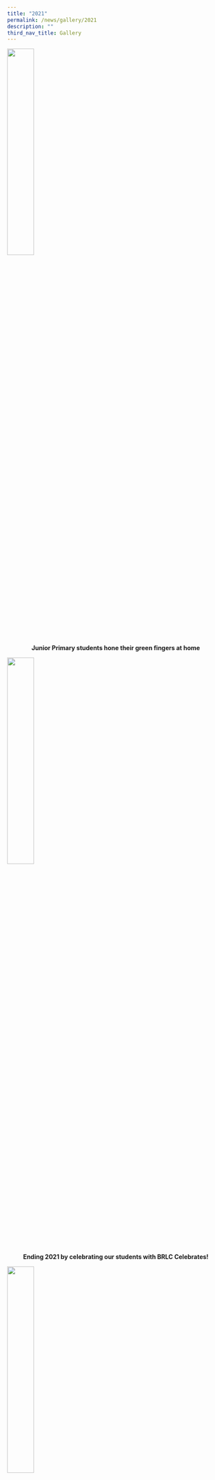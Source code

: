 ```yaml
---
title: "2021"
permalink: /news/gallery/2021
description: ""
third_nav_title: Gallery
---
```

<p><a href="https://www.facebook.com/media/set/?set=a.5325015314179496&type=3">
<img style="width: 35%;" src="/images/21jrpr.jpg" />
</a></p>
<p class="fl-heading" style="text-align: center;"><strong><span class="fl-heading-text">Junior Primary students hone their green fingers at home</span></strong></p>

<p><a href="https://www.facebook.com/media/set/?set=a.5317621818252179&type=3">
<img style="width: 35%;" src="/images/21end.jpg" />
</a></p>
<p class="fl-heading" style="text-align: center;"><strong><span class="fl-heading-text">Ending 2021 by celebrating our students with BRLC Celebrates!</span></strong></p>

<p><a href="https://www.facebook.com/media/set/?set=a.5293872637293764&type=3">
<img style="width: 35%;" src="/images/21poty.jpg" />
</a></p>
<p class="fl-heading" style="text-align: center;"><strong><span class="fl-heading-text">Photographer of the Year</span></strong></p>

<p><a href="https://www.facebook.com/media/set/?set=a.5293783470636014&type=3">
<img style="width: 35%;" src="/images/21ty.jpg" />
</a></p>
<p class="fl-heading" style="text-align: center;"><strong><span class="fl-heading-text">Thank you Cher!</span></strong></p>

<p><a href="https://www.facebook.com/media/set/?set=a.5293783470636014&type=3">
<img style="width: 35%;" src="/images/21nmos.jpg" />
</a></p>
<p class="fl-heading" style="text-align: center;"><strong><span class="fl-heading-text">National Mathematical Olympiad of Singapore</span></strong></p>

<p><a href="https://www.facebook.com/media/set/?set=a.5272848196062875&type=3">
<img style="width: 35%;" src="/images/21d.jpg" />
</a></p>
<p class="fl-heading" style="text-align: center;"><strong><span class="fl-heading-text">Deepavali Celebration</span></strong></p>

<p><a href="https://www.facebook.com/media/set/?set=a.5269749966372698&type=3">
<img style="width: 35%;" src="/images/21vic.jpg" />
</a></p>
<p class="fl-heading" style="text-align: center;"><strong><span class="fl-heading-text">Virtues in action</span></strong></p>

<p><a href="https://m.facebook.com/pg/Blangah-Rise-Primary-School-1143547012326368/photos/?tab=album&album_id=5267174279963600">
<img style="width: 35%;" src="/images/21ncac.jpg" />
</a></p>
<p class="fl-heading" style="text-align: center;"><strong><span class="fl-heading-text">National Cyberwellness Advocacy Challenge (NCAC): Gold Award</span></strong></p>

<p><a href="https://m.facebook.com/pg/Blangah-Rise-Primary-School-1143547012326368/photos/?tab=album&album_id=5224762827538079">
<img style="width: 35%;" src="/images/21cd.jpg" />
</a></p>
<p class="fl-heading" style="text-align: center;"><strong><span class="fl-heading-text">Children's Day 2021</span></strong></p>

<p><a href="https://m.facebook.com/pg/Blangah-Rise-Primary-School-1143547012326368/photos/?tab=album&album_id=5224113494269679">
<img style="width: 35%;" src="/images/21cibp.jpg" />
</a></p>
<p class="fl-heading" style="text-align: center;"><strong><span class="fl-heading-text">Community in Bloom Programme</span></strong></p>

<p><a href="https://m.facebook.com/pg/Blangah-Rise-Primary-School-1143547012326368/photos/?tab=album&album_id=5205574642790231">
<img style="width: 35%;" src="/images/21arif.jpg" />
</a></p>
<p class="fl-heading" style="text-align: center;"><strong><span class="fl-heading-text">Finalist of the Arif Budiman Malay Language Teacher Award 2021</span></strong></p>

<p><a href="https://m.facebook.com/pg/Blangah-Rise-Primary-School-1143547012326368/photos/?tab=album&album_id=5061776877170009">
<img style="width: 35%;" src="/images/21pat.jpg" />
</a></p>
<p class="fl-heading" style="text-align: center;"><strong><span class="fl-heading-text">President's Award for Teachers (PAT)</span></strong></p>

<p><a href="https://m.facebook.com/pg/Blangah-Rise-Primary-School-1143547012326368/photos/?tab=album&album_id=5064576136890083">
<img style="width: 35%;" src="/images/21insect.jpg" />
</a></p>
<p class="fl-heading" style="text-align: center;"><strong><span class="fl-heading-text">Insect visitors in our Primary 2 classrooms!</span></strong></p>

<p><a href="https://m.facebook.com/pg/Blangah-Rise-Primary-School-1143547012326368/photos/?tab=album&album_id=5142086862472343">
<img style="width: 35%;" src="/images/21maf.jpg" />
</a></p>
<p class="fl-heading" style="text-align: center;"><strong><span class="fl-heading-text">Celebrating Mid-Autumn Festival with riddles and upcycling!</span></strong></p>

<p><a href="https://m.facebook.com/pg/Blangah-Rise-Primary-School-1143547012326368/photos/?tab=album&album_id=5156065087741187">
<img style="width: 35%;" src="/images/21robo.jpeg" />
</a></p>
<p class="fl-heading" style="text-align: center;"><strong><span class="fl-heading-text">A Taste of Robotics & Engineering for our Primary 1!</span></strong></p>

<p><a href="https://m.facebook.com/pg/Blangah-Rise-Primary-School-1143547012326368/photos/?tab=album&album_id=5002165996464431">
<img style="width: 35%;" src="/images/21scrabble.jpg" />
</a></p>
<p class="fl-heading" style="text-align: center;"><strong><span class="fl-heading-text">2021 Scrabble Tournament For Beginners by Mattel</span></strong></p>

<p><a href="https://m.facebook.com/pg/Blangah-Rise-Primary-School-1143547012326368/photos/?tab=album&album_id=5002181193129578">
<img style="width: 35%;" src="/images/21jc.jpg" />
</a></p>
<p class="fl-heading" style="text-align: center;"><strong><span class="fl-heading-text">Johnathan Chan: Determined to Dream Big and Persevere!</span></strong></p>

<p><a href="https://m.facebook.com/pg/Blangah-Rise-Primary-School-1143547012326368/photos/?tab=album&album_id=5011297805551250">
<img style="width: 35%;" src="/images/21nd.jpg" />
</a></p>
<p class="fl-heading" style="text-align: center;"><strong><span class="fl-heading-text">BRPS celebrates National Day 2021</span></strong></p>

<p><a href="https://m.facebook.com/pg/Blangah-Rise-Primary-School-1143547012326368/photos/?tab=album&album_id=5044348342246196">
<img style="width: 35%;" src="/images/21td.jpg" />
</a></p>
<p class="fl-heading" style="text-align: center;"><strong><span class="fl-heading-text">Happy Teachers’ Day</span></strong></p>

<p><a href="https://m.facebook.com/pg/Blangah-Rise-Primary-School-1143547012326368/photos/?tab=album&album_id=4976999012314463">
<img style="width: 35%;" src="/images/21rhd.jpg" />
</a></p>
<p class="fl-heading" style="text-align: center;"><strong><span class="fl-heading-text">Racial Harmony Day 2021</span></strong></p>

<p><a href="https://m.facebook.com/pg/Blangah-Rise-Primary-School-1143547012326368/photos/?tab=album&album_id=4989704211043943">
<img style="width: 35%;" src="/images/21wm.jpg" />
</a></p>
<p class="fl-heading" style="text-align: center;"><strong><span class="fl-heading-text">Wall Mural Display - Harbourfront Station</span></strong></p>

<p><a href="https://m.facebook.com/pg/Blangah-Rise-Primary-School-1143547012326368/photos/?tab=album&album_id=4952510558096642">
<img style="width: 35%;" src="/images/21debate.jpg" />
</a></p>
<p class="fl-heading" style="text-align: center;"><strong><span class="fl-heading-text">A quiet student blossoms into powerful speaker through debate</span></strong></p>

<p><a href="https://m.facebook.com/pg/Blangah-Rise-Primary-School-1143547012326368/photos/?tab=album&album_id=4999526970061667">
<img style="width: 35%;" src="/images/21gl.jpg" />
</a></p>
<p class="fl-heading" style="text-align: center;"><strong><span class="fl-heading-text">Gail Lien: 34th Plain English Speaking Awards (PESA)</span></strong></p>